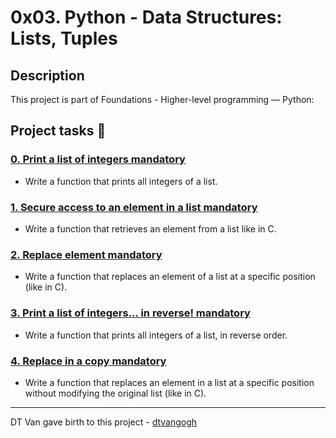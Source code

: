 # 0x03. Python - Data Structures: Lists, Tuples
## Description
 This project is part of Foundations - Higher-level programming ― Python:
## Project tasks :wrench:

### [0. Print a list of integers mandatory](./0-print_list_integer.py) 
* Write a function that prints all integers of a list.
### [1. Secure access to an element in a list mandatory](./1-element_at.py) 
* Write a function that retrieves an element from a list like in C.
### [2. Replace element mandatory](./2-replace_in_list.py) 
* Write a function that replaces an element of a list at a specific position (like in C).
### [3. Print a list of integers... in reverse! mandatory](./3-print_reversed_list_integer.py) 
* Write a function that prints all integers of a list, in reverse order.
### [4. Replace in a copy mandatory](./4-new_in_list.py) 
* Write a function that replaces an element in a list at a specific position without modifying the original list (like in C).
---
DT Van gave birth to this project - [dtvangogh](https://github.com/dtvangogh)